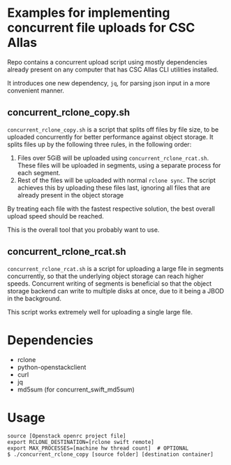 # Examples for implementing concurrent file uploads for CSC Allas
Repo contains a concurrent upload script using mostly dependencies already
present on any computer that has CSC Allas CLI utilities installed.

It introduces one new dependency, `jq`, for parsing json input in a more
convenient manner.

## concurrent_rclone_copy.sh
`concurrent_rclone_copy.sh` is a script that splits off files by file size,
to be uploaded concurrently for better performance against object storage.
It splits files up by the following three rules, in the following order:
1. Files over 5GiB will be uploaded using `concurrent_rclone_rcat.sh`. These
   files will be uploaded in segments, using a separate process for each 
   segment.
2. Rest of the files will be uploaded with normal `rclone sync`. The script
   achieves this by uploading these files last, ignoring all files that are
   already present in the object storage

By treating each file with the fastest respective solution, the best overall
upload speed should be reached.

This is the overall tool that you probably want to use.

## concurrent_rclone_rcat.sh
`concurrent_rclone_rcat.sh` is a script for uploading a large file in segments
concurrently, so that the underlying object storage can reach higher speeds.
Concurrent writing of segments is beneficial so that the object storage
backend can write to multiple disks at once, due to it being a JBOD in the
background.

This script works extremely well for uploading a single large file.

# Dependencies
* rclone
* python-openstackclient
* curl
* jq
* md5sum (for concurrent_swift_md5sum)

# Usage
```
source [Openstack openrc project file]
export RCLONE_DESTINATION=[rclone swift remote]
export MAX_PROCESSES=[machine hw thread count]  # OPTIONAL
$ ./concurrent_rclone_copy [source folder] [destination container]
```
